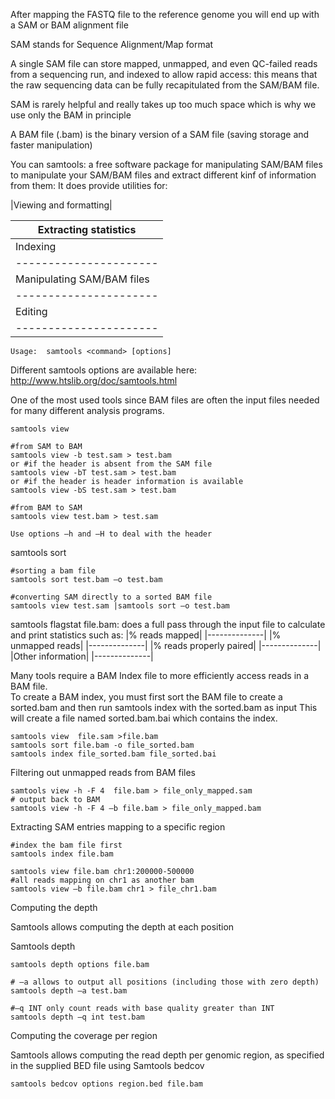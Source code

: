 After mapping the FASTQ file to the reference genome you will end up with a SAM or BAM alignment file

SAM stands for Sequence Alignment/Map format

A single SAM file can store mapped, unmapped, and even QC-failed reads from a sequencing run, and indexed to allow rapid access: this means that the raw sequencing data can be fully recapitulated from the SAM/BAM file.

SAM is rarely helpful and really takes up too much space which is why we use only the BAM in principle

A BAM file (.bam) is the binary version of a SAM file (saving storage and faster manipulation)

You can samtools: a free software package for manipulating SAM/BAM files to manipulate your SAM/BAM files and extract different kinf of information from them:
It does provide utilities for:

|Viewing and formatting|

|Extracting statistics |
|----------------------|
|Indexing              |
|----------------------|
|Manipulating SAM/BAM files|
|----------------------|
|Editing               |
|----------------------|

```
Usage:  samtools <command> [options]
```
Different samtools options are available here:  http://www.htslib.org/doc/samtools.html

One of the most used tools  since BAM files are often the input files needed for many different analysis programs.
```
samtools view

#from SAM to BAM
samtools view -b test.sam > test.bam
or #if the header is absent from the SAM file
samtools view -bT test.sam > test.bam
or #if the header is header information is available
samtools view -bS test.sam > test.bam
```
```
#from BAM to SAM
samtools view test.bam > test.sam

Use options –h and –H to deal with the header
```


samtools sort 
```
#sorting a bam file
samtools sort test.bam –o test.bam
```
```
#converting SAM directly to a sorted BAM file
samtools view test.sam |samtools sort –o test.bam
```

samtools flagstat file.bam: does a full pass through the input file to calculate and print statistics such as:
|% reads mapped|
|--------------|
|% unmapped reads|
|--------------|
|% reads properly paired|
|--------------|
|Other information|
|--------------|

Many tools require a BAM Index file to more efficiently access reads in a BAM file.  
To create a BAM index, you  must first sort the BAM file to create a sorted.bam and then run samtools index with the sorted.bam as input
This will create a file named sorted.bam.bai which contains the index.

```
samtools view  file.sam >file.bam
samtools sort file.bam -o file_sorted.bam
samtools index file_sorted.bam file_sorted.bai
```

Filtering out unmapped reads from BAM files

```
samtools view -h -F 4  file.bam > file_only_mapped.sam
# output back to BAM
samtools view -h -F 4 –b file.bam > file_only_mapped.bam
```

Extracting SAM entries mapping to a specific region

```
#index the bam file first
samtools index file.bam 
```
```
samtools view file.bam chr1:200000-500000
#all reads mapping on chr1 as another bam 
samtools view –b file.bam chr1 > file_chr1.bam
```

Computing the depth

Samtools allows computing the depth at each position

Samtools depth

```
samtools depth options file.bam
```

```
# –a allows to output all positions (including those with zero depth) 
samtools depth –a test.bam
```

```
#–q INT only count reads with base quality greater than INT
samtools depth –q int test.bam
```

Computing the coverage per region

Samtools allows computing the read depth per genomic region, as specified in the supplied BED file using Samtools bedcov

```
samtools bedcov options region.bed file.bam
```





